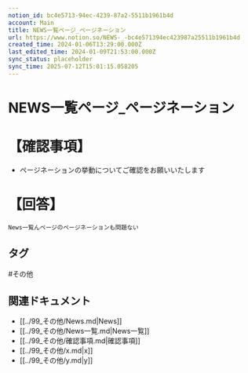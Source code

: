```yaml
---
notion_id: bc4e5713-94ec-4239-87a2-5511b1961b4d
account: Main
title: NEWS一覧ページ_ページネーション
url: https://www.notion.so/NEWS-_-bc4e571394ec423987a25511b1961b4d
created_time: 2024-01-06T13:29:00.000Z
last_edited_time: 2024-01-09T21:53:00.000Z
sync_status: placeholder
sync_time: 2025-07-12T15:01:15.058205
---
```

# NEWS一覧ページ_ページネーション

# 【確認事項】
- ページネーションの挙動についてご確認をお願いいたします
# 【回答】
```plain text
News一覧んページのページネーションも問題ない
```

## タグ

#その他 

## 関連ドキュメント

- [[../99_その他/News.md|News]]
- [[../99_その他/News一覧.md|News一覧]]
- [[../99_その他/確認事項.md|確認事項]]
- [[../99_その他/x.md|x]]
- [[../99_その他/y.md|y]]
